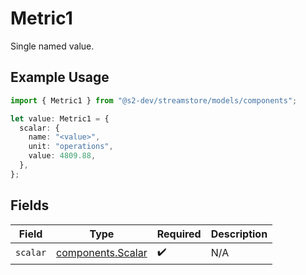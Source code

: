 # Metric1

Single named value.

## Example Usage

```typescript
import { Metric1 } from "@s2-dev/streamstore/models/components";

let value: Metric1 = {
  scalar: {
    name: "<value>",
    unit: "operations",
    value: 4809.88,
  },
};
```

## Fields

| Field                                                  | Type                                                   | Required                                               | Description                                            |
| ------------------------------------------------------ | ------------------------------------------------------ | ------------------------------------------------------ | ------------------------------------------------------ |
| `scalar`                                               | [components.Scalar](../../models/components/scalar.md) | :heavy_check_mark:                                     | N/A                                                    |